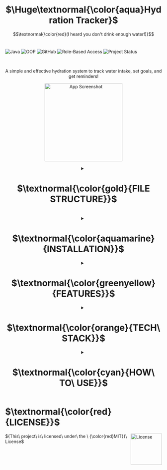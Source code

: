 <h1 align="center" font-style="bold">
  $\Huge\textnormal{\color{aqua}Hydration Tracker}$
</h1>

$$\textnormal{\color{red}(I heard you don't drink enough water!)}$$
<br>

![Java](https://img.shields.io/badge/Java-ED8B00?style=for-the-badge&logo=java&logoColor=white)
![OOP](https://img.shields.io/badge/Object--Oriented%20Programming-%2300A896?style=for-the-badge)
![GitHub](https://img.shields.io/badge/Version%20Control-GitHub-orange?style=for-the-badge&logo=github)
![Role-Based Access](https://img.shields.io/badge/Access%20Control-Role--Based-%23008CBA?style=for-the-badge)
![Project Status](https://img.shields.io/badge/Project-Active-green?style=for-the-badge)

<br>

<p align="center">A simple and effective hydration system to track water intake, set goals, and get reminders!</p>

<p align="center">
  <img src="https://github.com/user-attachments/assets/f4709f88-11a4-4663-8ec7-eea8aa6d5a6c" alt="App Screenshot" width=250>
</p>


<details>
  <summary align="center">
    <h1 align="center">
      $\textnormal{\color{gold}{FILE STRUCTURE}}$
    </h1><br>
  </summary>
  
```
src
├── About/
│   ├── About.java
│   └── WaterIntakeChart.java
│
├── Codes/       
│   ├── Feedback.java
│   ├── FileManager.java
│   ├── Graph.java
│   ├── PrintManager.java
│   ├── Reminder.java
│   ├── Tracker.java
│   ├── User.java
│   └── UserDataIndex.java
│
├── Dashboard/
│   ├── AdminDashboard.java
│   ├── UserDashboard.java
│   └── UserSession.java
│
├── Interfaces/
│   ├── IFileManager.java
│   ├── IPrintManager.java
│   └── ITracker.java
│
├── Utils/
│   ├── Color.java
│   ├── MyFileUtils.java
│   └── MyGeneralUtils.java
│
├── Txt_Files/
│   ├── feedback.txt
│   └── water_stats.txt
│
├── Sound/
│   └── reminder.wav
│
├── App/
│   └── App.java
```

</details>

<details>
  <summary align="center">
    <h1 align="center">
      $\textnormal{\color{aquamarine}{INSTALLATION}}$
    </h1>
  </summary>

1. Clone the repository:
   ```diff
   git clone https://github.com/ridika-2004/Hydration-Tracker.git
   ```

2. Compile the Java files:
   ```diff
   javac -d bin src/**/*.java
   ```

3. Run the application:
   ```diff
   java -cp bin App.App
   ```

</details>

<details>
  <summary align="center">
    <h1>$\textnormal{\color{greenyellow}{FEATURES}}$</h1>
  </summary>

<img src="https://github.com/user-attachments/assets/ef2c2486-3d9c-46b2-a062-b559e5093dbc" alt="License" width="100" align="left" style="vertical-align: bottom;" />

<ul align="right">
  <p align= "right">Role-based login without authentication.</p>
  <p align= "right">Users can set water goal and see progress bar along with their history.</p>
  <p align= "right">Receive hydration reminder and send feedback to the admin.</p>
  <p align= "right">Admins can view feedbacks and login details.</p>
  <p align= "right">Colored console.</p>
</ul>

</details>

<details>
  <summary align="center">
    <h1>$\textnormal{\color{orange}{TECH\ STACK}}$</h1>
  </summary>
<img src="https://github.com/user-attachments/assets/8d118f8d-31d5-4f50-9b56-e7b196910cdf" width="100" align="right" style="vertical-align: bottom;" />

<ul align="left">
  <p align="left">Java (Object-Oriented Programming)</p>
  <p align="left">Java I/O for file handling</p>
  <p align="left">Plain Text files for data storage</p>
  <p align="left">ASCII and Unicode characters for console UI</p>
</ul>
</details>

<details>
  <summary align="center">
    <h1>$\textnormal{\color{cyan}{HOW\ TO\ USE}}$</h1>
  </summary>
<img src="https://github.com/user-attachments/assets/c9b0d8b0-dcaf-4814-a904-8a847f137ff6" width="100" align="left" style="vertical-align: bottom;" />


<ul align="right">
  <p align="right">Set your role as admin or user.</p>
  <p align="right">Set your hydration goal and track daily intake.</p>
  <p align="right">Receive reminder alerts during the day.</p>
  <p align="right">View progress charts and submit feedback.</p>
  <p align="right">As admin view all logins and feedbacks</p>
</ul>
</details>

<h1 align="left"> $\textnormal{\color{red}{LICENSE}}$ </h1>
<img src="https://github.com/user-attachments/assets/e3f311ef-1d75-4da0-bcb1-dca8fb7e59d4" alt="License" width="100" align="right" style="vertical-align: bottom;" />
<p align="left">${This\ project\ is\ licensed\ under\ the \ {\color{red}MIT}}\ License$</p>
